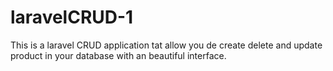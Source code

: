 # laravelCRUD-1
This is a laravel CRUD application tat allow you de create delete and update product in your database with an beautiful interface.
